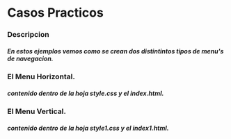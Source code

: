# Casos Practicos

### Descripcion

##### En estos ejemplos vemos como se crean dos distintintos tipos de menu's de navegacion.

### El Menu Horizontal.
##### contenido dentro de la hoja style.css y el index.html.

### El Menu Vertical.
##### contenido dentro de la hoja style1.css y el index1.html.
